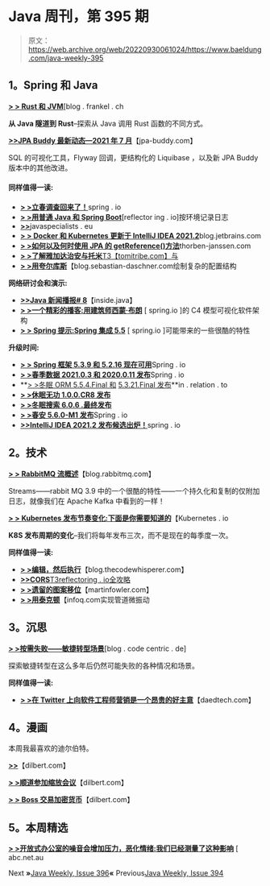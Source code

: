 # Java 周刊，第 395 期

> 原文：<https://web.archive.org/web/20220930061024/https://www.baeldung.com/java-weekly-395>

## 1。Spring 和 Java

[**> > Rust 和 JVM**](https://web.archive.org/web/20221126230437/https://blog.frankel.ch/start-rust/7/)[blog . frankel . ch

**从 Java 隧道到 Rust**–探索从 Java 调用 Rust 函数的不同方式。

[**>>JPA Buddy 最新动态—2021 年 7 月**](https://web.archive.org/web/20221126230437/https://www.jpa-buddy.com/blog/whats-new-in-jpa-buddy-july-2021/)【jpa-buddy.com】

SQL 的可视化工具，Flyway 回调，更结构化的 Liquibase ，以及新 JPA Buddy 版本中的其他改进。

#### 同样值得一读:

*   [**> >立春调查回来了！**](https://web.archive.org/web/20221126230437/https://spring.io/blog/2021/07/15/state-of-spring-survey-is-back)spring . io
*   [**> >用普通 Java 和 Spring Boot**](https://web.archive.org/web/20221126230437/https://reflectoring.io/profile-specific-logging-spring-boot/)[reflector ing . io]按环境记录日志
*   [**>>**](https://web.archive.org/web/20221126230437/https://www.javaspecialists.eu/archive/Issue291-Snakes-and-Ladders.html)javaspecialists . eu
*   [**> > Docker 和 Kubernetes 更新于 IntelliJ IDEA 2021.2**](https://web.archive.org/web/20221126230437/https://blog.jetbrains.com/idea/2021/07/docker-and-kubernetes-2021-2/)blog.jetbrains.com
*   [**> >如何以及何时使用 JPA 的 getReference()方法**](https://web.archive.org/web/20221126230437/https://thorben-janssen.com/jpa-getreference/)thorben-janssen.com
*   [**> >了解雅加达治安与托米**T3【tomitribe.com】与](https://web.archive.org/web/20221126230437/https://www.tomitribe.com/blog/understanding-jakarta-security-with-tomee/)
*   [**> >用夸尔库斯**](https://web.archive.org/web/20221126230437/https://blog.sebastian-daschner.com/entries/quarkus-complex-configuration-configmapping)【blog.sebastian-daschner.com绘制复杂的配置结构

**网络研讨会和演示:**

*   [**>>Java 新闻播报# 8**](https://web.archive.org/web/20221126230437/https://inside.java/2021/07/15/insidejava-newscast-008/)【inside.java】
*   [**> >一个精彩的播客:用建筑师西蒙·布朗**](https://web.archive.org/web/20221126230437/https://spring.io/blog/2021/07/15/a-bootiful-podcast-visualizing-software-architecture-with-the-c4-model-with-architect-simon-brown) [ spring.io ]的 C4 模型可视化软件架构
*   [**> > Spring 提示:Spring 集成 5.5**](https://web.archive.org/web/20221126230437/https://spring.io/blog/2021/07/14/spring-tips-some-cool-features-possible-with-spring-integration-5-5) [ spring.io ]可能带来的一些很酷的特性

**升级时间:**

*   [**> > Spring 框架 5.3.9 和 5.2.16 现在可用**](https://web.archive.org/web/20221126230437/https://spring.io/blog/2021/07/14/spring-framework-5-3-9-and-5-2-16-available-now)Spring . io
*   [**> >春季数据 2021.0.3 和 2020.0.11 发布**](https://web.archive.org/web/20221126230437/https://spring.io/blog/2021/07/16/spring-data-2021-0-3-and-2020-0-11-released)Spring . io
*   **[> >冬眠 ORM 5.5.4.Final 和](https://web.archive.org/web/20221126230437/https://in.relation.to/2021/07/19/hibernate-orm-554-release/) [5.3.21.Final 发布](https://web.archive.org/web/20221126230437/https://in.relation.to/2021/07/16/hibernate-orm-5321-final-out/)**in . relation . to
*   [**> >休眠无功 1.0.0.CR8 发布**](https://web.archive.org/web/20221126230437/https://in.relation.to/2021/07/15/hibernate-reactive-1_0_0_CR8/)
*   [**> >冬眠搜索 6.0.6 .最终发布**](https://web.archive.org/web/20221126230437/https://in.relation.to/2021/07/21/hibernate-search-6-0-6-Final/)
*   [**> >春安 5.6.0-M1 发布**](https://web.archive.org/web/20221126230437/https://spring.io/blog/2021/07/19/spring-security-5-6-0-m1-released)Spring . io
*   [**>>IntelliJ IDEA 2021.2 发布候选出炉！**](https://web.archive.org/web/20221126230437/https://blog.jetbrains.com/idea/2021/07/intellij-idea-2021-2-release-candidate/)spring . io

## 2。技术

[**> > RabbitMQ 流概述**](https://web.archive.org/web/20221126230437/https://blog.rabbitmq.com/posts/2021/07/rabbitmq-streams-overview/)【blog.rabbitmq.com】

Streams——rabbit MQ 3.9 中的一个很酷的特性——一个持久化和复制的仅附加日志，就像我们在 Apache Kafka 中看到的一样！

[**> > Kubernetes 发布节奏变化:下面是你需要知道的**](https://web.archive.org/web/20221126230437/https://kubernetes.io/blog/2021/07/20/new-kubernetes-release-cadence/)【Kubernetes . io

**K8S 发布周期的变化**–我们将每年发布三次，而不是现在的每季度一次。

**同样值得一读:**

*   [**> >编辑，然后执行**](https://web.archive.org/web/20221126230437/https://blog.thecodewhisperer.com/permalink/edit-then-execute#disqus_thread)【blog.thecodewhisperer.com】
*   [**>>CORS**T3reflectoring . io全攻略](https://web.archive.org/web/20221126230437/https://reflectoring.io/complete-guide-to-cors/)
*   [**> >遗留的图案移位**](https://web.archive.org/web/20221126230437/https://martinfowler.com/articles/patterns-legacy-displacement/)【martinfowler.com】
*   [**> >用泰克顿**](https://web.archive.org/web/20221126230437/https://www.infoq.com/articles/microservicilities-tekton/)【infoq.com实现管道微振动

## 3。沉思

[**> >按需失败——敏捷转型场景**](https://web.archive.org/web/20221126230437/https://blog.codecentric.de/en/2021/07/failure-on-demand-agile-transformation/)[blog . code centric . de]

探索敏捷转型在这么多年后仍然可能失败的各种情况和场景。

**同样值得一读:**

*   [**> >在 Twitter 上向软件工程师营销是一个昂贵的好主意**](https://web.archive.org/web/20221126230437/https://daedtech.com/marketing-to-software-engineers-on-twitter-is-an-expensive-good-idea/)【daedtech.com】

## 4。漫画

本周我最喜欢的迪尔伯特。

[**>>**](https://web.archive.org/web/20221126230437/https://dilbert.com/strip/2021-07-21)【dilbert.com】

[**> >顺道参加缩放会议**](https://web.archive.org/web/20221126230437/https://dilbert.com/strip/2021-07-22)【dilbert.com】

[**> > Boss 交易加密货币**](https://web.archive.org/web/20221126230437/https://dilbert.com/strip/2021-07-18)【dilbert.com】

## 5。本周精选

**[> >开放式办公室的噪音会增加压力，恶化情绪:我们已经测量了这种影响](https://web.archive.org/web/20221126230437/https://www.abc.net.au/news/2021-07-06/open-plan-office-noise-increase-stress-worse-mood-new-study/100268440)** [ abc.net.au

Next **»**[Java Weekly, Issue 396](/web/20221126230437/https://www.baeldung.com/java-weekly-396)**«** Previous[Java Weekly, Issue 394](/web/20221126230437/https://www.baeldung.com/java-weekly-394)